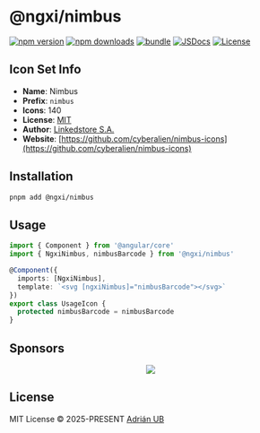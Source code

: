 # @ngxi/nimbus

[![npm version][npm-version-src]][npm-version-href]
[![npm downloads][npm-downloads-src]][npm-downloads-href]
[![bundle][bundle-src]][bundle-href]
[![JSDocs][jsdocs-src]][jsdocs-href]
[![License][license-src]][license-href]

## Icon Set Info

- **Name**: Nimbus
- **Prefix**: `nimbus`
- **Icons**: 140
- **License**: [MIT](https://github.com/cyberalien/nimbus-icons/blob/main/LICENSE)
- **Author**: [Linkedstore S.A.](https://github.com/cyberalien/nimbus-icons)
- **Website**: [https://github.com/cyberalien/nimbus-icons](https://github.com/cyberalien/nimbus-icons)

## Installation

```sh
pnpm add @ngxi/nimbus
```

## Usage

```ts
import { Component } from '@angular/core'
import { NgxiNimbus, nimbusBarcode } from '@ngxi/nimbus'

@Component({
  imports: [NgxiNimbus],
  template: `<svg [ngxiNimbus]="nimbusBarcode"></svg>`
})
export class UsageIcon {
  protected nimbusBarcode = nimbusBarcode
}
```

## Sponsors

<p align="center">
  <a href="https://cdn.jsdelivr.net/gh/adrian-ub/static/sponsors.svg">
    <img src='https://cdn.jsdelivr.net/gh/adrian-ub/static/sponsors.svg'/>
  </a>
</p>

## License

MIT License © 2025-PRESENT [Adrián UB](https://github.com/adrian-ub)

<!-- Badges -->

[npm-version-src]: https://img.shields.io/npm/v/@ngxi/nimbus?style=flat&colorA=080f12&colorB=1fa669
[npm-version-href]: https://npmjs.com/package/@ngxi/nimbus
[npm-downloads-src]: https://img.shields.io/npm/dm/@ngxi/nimbus?style=flat&colorA=080f12&colorB=1fa669
[npm-downloads-href]: https://npmjs.com/package/@ngxi/nimbus
[bundle-src]: https://img.shields.io/bundlephobia/minzip/@ngxi/nimbus?style=flat&colorA=080f12&colorB=1fa669&label=minzip
[bundle-href]: https://bundlephobia.com/result?p=@ngxi/nimbus
[license-src]: https://img.shields.io/npm/l/@ngxi/nimbus?style=flat&colorA=080f12&colorB=1fa669
[license-href]: https://github.com/adrian-ub/ngxi/blob/main/LICENSE
[jsdocs-src]: https://img.shields.io/badge/jsdocs-reference-080f12?style=flat&colorA=080f12&colorB=1fa669
[jsdocs-href]: https://www.jsdocs.io/package/@ngxi/nimbus
